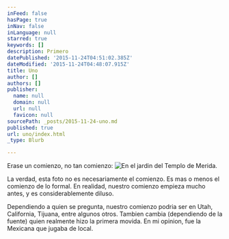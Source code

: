 ```yaml
---
inFeed: false
hasPage: true
inNav: false
inLanguage: null
starred: true
keywords: []
description: Primero
datePublished: '2015-11-24T04:51:02.385Z'
dateModified: '2015-11-24T04:48:07.915Z'
title: Uno
author: []
authors: []
publisher:
  name: null
  domain: null
  url: null
  favicon: null
sourcePath: _posts/2015-11-24-uno.md
published: true
url: uno/index.html
_type: Blurb

---
```

Erase un comienzo, no tan comienzo:
![En el jardin del Templo de Merida.](https://the-grid-user-content.s3-us-west-2.amazonaws.com/ee436225-e062-47a3-9aee-e32231c817eb.jpg)

La verdad, esta foto no es necesariamente el comienzo. Es mas o menos el comienzo de lo formal. En realidad, nuestro comienzo empieza mucho antes, y es considerablemente diluso.

Dependiendo a quien se pregunta, nuestro comienzo podria ser en Utah, California, Tijuana, entre algunos otros. Tambien cambia (dependiendo de la fuente) quien realmente hizo la primera movida. En mi opinion, fue la Mexicana que jugaba de local.